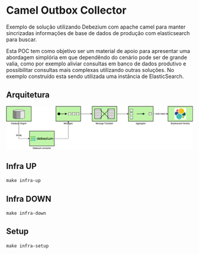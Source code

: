 # Camel Outbox Collector

Exemplo de solução utilizando Debezium com apache camel para manter sincrizadas informações de base de dados de produção com elasticsearch para buscar.

Esta POC tem como objetivo ser um material de apoio para apresentar uma abordagem simplória em que dependêndo do cenário pode ser de grande valia, como por exemplo aliviar consultas em banco de dados produtivo e possibilitar consultas mais complexas utilizando outras soluções. No exemplo construído esta sendo utilizada uma instância de ElasticSearch.

## Arquitetura

![project](docs/images/debezium-connector-camel.drawio.png)

## Infra UP

```shell
make infra-up
```

## Infra DOWN

```shell
make infra-down
```

## Setup

```shell
make infra-setup
```